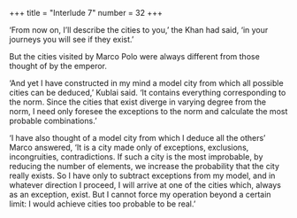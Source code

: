 +++
title = "Interlude 7"
number = 32
+++

‘From now on, I’ll describe the cities to you,’ the Khan had said, ‘in your journeys you will see if they exist.’

But the cities visited by Marco Polo were always different from those thought of by the emperor.

‘And yet I have constructed in my mind a model city from which all possible cities can be deduced,’ Kublai said. ‘It contains everything corresponding to the norm. Since the cities that exist diverge in varying degree from the norm, I need only foresee the exceptions to the norm and calculate the most probable combinations.’

‘I have also thought of a model city from which I deduce all the others’ Marco answered, ‘It is a city made only of exceptions, exclusions, incongruities, contradictions. If such a city is the most improbable, by reducing the number of elements, we increase the probability that the city really exists. So I have only to subtract exceptions from my model, and in whatever direction I proceed, I will arrive at one of the cities which, always as an exception, exist. But I cannot force my operation beyond a certain limit: I would achieve cities too probable to be real.’
